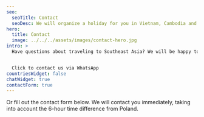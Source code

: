 ```yaml
---
seo:
  seoTitle: Contact
  seoDesc: We will organize a holiday for you in Vietnam, Cambodia and Laos.
hero:
  title: Contact
  image: ../../../assets/images/contact-hero.jpg
intro: >
  Have questions about traveling to Southeast Asia? We will be happy to share our knowledge.


  Click to contact us via WhatsApp
countriesWidget: false
chatWidget: true
contactForm: true
---
```


Or fill out the contact form below. We will contact you immediately, taking into account the 6-hour time difference from Poland.
